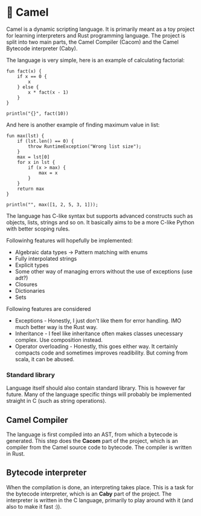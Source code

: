 # :camel: Camel

Camel is a dynamic scripting language. It is primarily meant as a toy project for learning interpreters and Rust programming language. The project is split into two main parts, the Camel Compiler (Cacom) and the Camel Bytecode interpreter (Caby).

The language is very simple, here is an example of calculating factorial:

```
fun fact(x) {
    if x == 0 {
        x
    } else {
        x * fact(x - 1)
    }
}

println("{}", fact(10))
```

And here is another example of finding maximum value in list:

```
fun max(lst) {
    if (lst.len() == 0) {
        throw RuntimeException("Wrong list size");
    }
    max = lst[0]
    for x in lst {
        if (x > max) {
            max = x
        }
    }
    return max
}

println("", max([1, 2, 5, 3, 1]));
```

The language has C-like syntax but supports advanced constructs such as objects, lists, strings and so on. It basically aims to be a more C-like Python with better scoping rules.

Followinhg features will hopefully be implemented:
- Algebraic data types -> Pattern matching with enums
- Fully interpolated strings
- Explicit types
- Some other way of managing errors without the use of exceptions (use adt?)
- Closures
- Dictionaries
- Sets

Following features are considered
- Exceptions - Honestly, I just don't like them for error handling. IMO much better way is the Rust way.
- Inheritance - I feel like inheritance often makes classes unecessary complex. Use composition instead.
- Operator overloading - Honestly, this goes either way. It certainly compacts code and sometimes improves
                         readibility. But coming from scala, it can be abused.

### Standard library

Language itself should also contain standard library. This is however far future.
Many of the language specific things will probably be implemented straight in C
(such as string operations).

## Camel Compiler

The language is first compiled into an AST, from which a bytecode is generated. This step does the **Cacom** part of the project, which is an compiler from the Camel source code to bytecode. The compiler is written in Rust.

## Bytecode interpreter

When the compilation is done, an interpreting takes place. This is a task for the bytecode interpreter, which is an **Caby** part of the project. The interpreter is written in the C language, primarily to play around with it (and also to make it fast :)).
